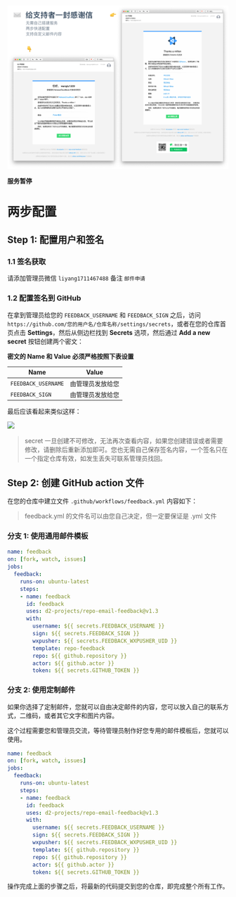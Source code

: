![](https://raw.githubusercontent.com/d2-projects/repo-email-feedback/master/doc/image/banner.png)

**服务暂停**

# 两步配置

## Step 1: 配置用户和签名

### 1.1 签名获取

请添加管理员微信 `liyang1711467488` 备注 `邮件申请`

### 1.2 配置签名到 GitHub

在拿到管理员给您的 `FEEDBACK_USERNAME` 和 `FEEDBACK_SIGN` 之后，访问 `https://github.com/您的用户名/仓库名称/settings/secrets`，或者在您的仓库首页点击 **Settings**，然后从侧边栏找到 **Secrets** 选项，然后通过 **Add a new secret** 按钮创建两个密文：

**密文的 Name 和 Value 必须严格按照下表设置**

| Name | Value |
| --- | --- |
| `FEEDBACK_USERNAME` | 由管理员发放给您 |
| `FEEDBACK_SIGN` | 由管理员发放给您 |

最后应该看起来类似这样：

![](https://cdn.d2.pub/files/image-hosting/20191208114811.png)

> secret 一旦创建不可修改，无法再次查看内容，如果您创建错误或者需要修改，请删除后重新添加即可。您也无需自己保存签名内容，一个签名只在一个指定仓库有效，如发生丢失可联系管理员找回。

## Step 2: 创建 GitHub action 文件

在您的仓库中建立文件 `.github/workflows/feedback.yml` 内容如下：

> feedback.yml 的文件名可以由您自己决定，但一定要保证是 .yml 文件

### 分支 1: 使用通用邮件模板

``` yml
name: feedback
on: [fork, watch, issues]
jobs:
  feedback:
    runs-on: ubuntu-latest
    steps:
    - name: feedback
      id: feedback
      uses: d2-projects/repo-email-feedback@v1.3
      with:
        username: ${{ secrets.FEEDBACK_USERNAME }}
        sign: ${{ secrets.FEEDBACK_SIGN }}
        wxpusher: ${{ secrets.FEEDBACK_WXPUSHER_UID }}
        template: repo-feedback
        repo: ${{ github.repository }}
        actor: ${{ github.actor }}
        token: ${{ secrets.GITHUB_TOKEN }}
```

### 分支 2: 使用定制邮件

如果你选择了定制邮件，您就可以自由决定邮件的内容，您可以放入自己的联系方式，二维码，或者其它文字和图片内容。

这个过程需要您和管理员交流，等待管理员制作好您专用的邮件模板后，您就可以使用。

``` yml
name: feedback
on: [fork, watch, issues]
jobs:
  feedback:
    runs-on: ubuntu-latest
    steps:
    - name: feedback
      id: feedback
      uses: d2-projects/repo-email-feedback@v1.3
      with:
        username: ${{ secrets.FEEDBACK_USERNAME }}
        sign: ${{ secrets.FEEDBACK_SIGN }}
        wxpusher: ${{ secrets.FEEDBACK_WXPUSHER_UID }}
        template: ${{ github.repository }}
        repo: ${{ github.repository }}
        actor: ${{ github.actor }}
        token: ${{ secrets.GITHUB_TOKEN }}
```

操作完成上面的步骤之后，将最新的代码提交到您的仓库，即完成整个所有工作。

